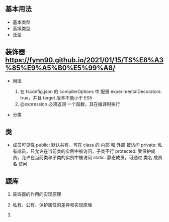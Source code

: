 ## 基本用法
- 基本类型
- 高级类型
- 泛型

## 装饰器 https://fynn90.github.io/2021/01/15/TS%E8%A3%85%E9%A5%B0%E5%99%A8/
  - 用法
    1. 在 tsconfig.json 的 compilerOptions 中 配置 experimentalDecorators: true，并且 target 版本不能小于 ES5
    2. @expression 必须返回 一个函数，其在编译时执行

  - 分类
    
## 类
- 成员可见性
  public: 默认共有，可在 class 的 内部 和 外部 被访问
  private: 私有成员，只允许在当前类的实例中被访问，子类不行
  protected: 受保护成员，允许在当前类和子类的实例中被访问
  static: 静态成员，可通过 类名.成员名 访问

## 题库
1. 装饰器的作用的实现原理

2. 私有、公有、保护属性的差异和实现原理

3. 

